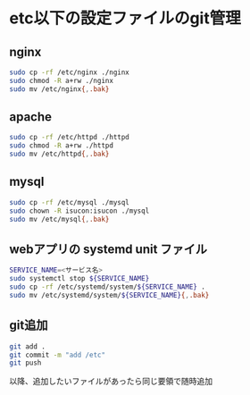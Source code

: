 # etc以下の設定ファイルのgit管理

## nginx
```sh
sudo cp -rf /etc/nginx ./nginx
sudo chmod -R a+rw ./nginx
sudo mv /etc/nginx{,.bak}
```

## apache
```sh
sudo cp -rf /etc/httpd ./httpd
sudo chmod -R a+rw ./httpd
sudo mv /etc/httpd{,.bak}
```

## mysql
```sh
sudo cp -rf /etc/mysql ./mysql
sudo chown -R isucon:isucon ./mysql
sudo mv /etc/mysql{,.bak}
```

## webアプリの systemd unit ファイル
```sh
SERVICE_NAME=<サービス名>
sudo systemctl stop ${SERVICE_NAME}
sudo cp -rf /etc/systemd/system/${SERVICE_NAME} .
sudo mv /etc/systemd/system/${SERVICE_NAME}{,.bak}
```

## git追加

```sh
git add .
git commit -m "add /etc"
git push
```

以降、追加したいファイルがあったら同じ要領で随時追加